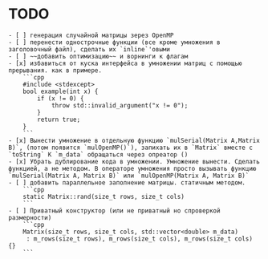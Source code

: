 # TODO
	- [ ] генерация случайной матрицы зерез OpenMP
	- [ ] перенести однострочные функции (все кроме умножения в заголовочный файл), сделать их `inline`'овыми
	- [ ] ~~добавить оптимизацию~~ и ворнинги к флагам
	- [x] избавиться от куска интерфейса в умножении матриц с помощью прерывания. как в примере.
		```cpp
		#include <stdexcept> 
		bool example(int x) {
			if (x != 0) {
				throw std::invalid_argument("x != 0");
			}
			return true;
		}
		```
	- [x] Вынести умножение в отдельную функцию `mulSerial(Matrix A,Matrix B)`, (потом появится `mulOpenMP()`), запихать их в `Matrix` вместе с `toString` К `m_data` обращаться через опреатор ()
	- [x] Убрать дублирование кода в умножении. Умножение вынести. Сделать функцией, а не методом. В операторе умножения просто вызывать функцию `mulSerial(Matrix A, Matrix B)` или `mulOpenMP(Matrix A, Matrix B)`
	- [ ] добавить параллельное заполнение матрицы. статичным методом.
		```cpp
		static Matrix::rand(size_t rows, size_t cols)
		```
	- [ ] Приватный конструктор (или не приватный но спроверкой размерности)
		```cpp
		Matrix(size_t rows, size_t cols, std::vector<double> m_data)
		 : m_rows(size_t rows), m_rows(size_t cols), m_rows(size_t cols) {} 
		```

